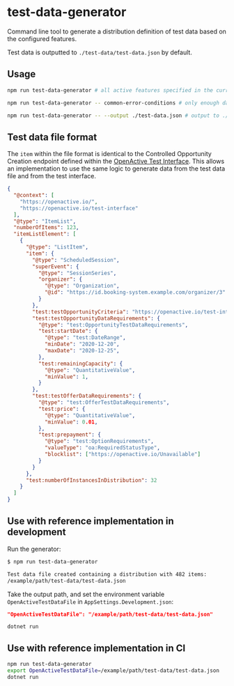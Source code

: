 # test-data-generator

Command line tool to generate a distribution definition of test data based on the configured features.

Test data is outputted to `./test-data/test-data.json` by default.

## Usage

```bash
npm run test-data-generator # all active features specified in the current config

npm run test-data-generator -- common-error-conditions # only enough data for the common-error-conditions feature

npm run test-data-generator -- --output ./test-data.json # output to ./test-data.json
```

## Test data file format

The `item` within the file format is identical to the Controlled Opportunity Creation endpoint defined within the [OpenActive Test Interface](https://openactive.io/test-interface/). This allows an implementation to use the same logic to generate data from the test data file and from the test interface.

```json
{
  "@context": [
    "https://openactive.io/",
    "https://openactive.io/test-interface"
  ],
  "@type": "ItemList",
  "numberOfItems": 123,
  "itemListElement": [
    {
      "@type": "ListItem",
      "item": {
        "@type": "ScheduledSession",
        "superEvent": {
          "@type": "SessionSeries",
          "organizer": {
            "@type": "Organization",
            "@id": "https://id.booking-system.example.com/organizer/3"
          }
        },
        "test:testOpportunityCriteria": "https://openactive.io/test-interface#TestOpportunityBookable",
        "test:testOpportunityDataRequirements": {
          "@type": "test:OpportunityTestDataRequirements",
          "test:startDate": {
            "@type": "test:DateRange",
            "minDate": "2020-12-20",
            "maxDate": "2020-12-25",
          },
          "test:remainingCapacity": {
            "@type": "QuantitativeValue",
            "minValue": 1,
          }
        },
        "test:testOfferDataRequirements": {
          "@type": "test:OfferTestDataRequirements",
          "test:price": {
            "@type": "QuantitativeValue",
            "minValue": 0.01,
          },
          "test:prepayment": {
            "@type": "test:OptionRequirements",
            "valueType": "oa:RequiredStatusType",
            "blocklist": ["https://openactive.io/Unavailable"]
          }
        }
      },
      "test:numberOfInstancesInDistribution": 32
    }
  ]
}
```

## Use with reference implementation in development

Run the generator:
```bash
$ npm run test-data-generator

Test data file created containing a distribution with 482 items:
/example/path/test-data/test-data.json
```

Take the output path, and set the environment variable `OpenActiveTestDataFile` in `AppSettings.Development.json`:
```json
"OpenActiveTestDataFile": "/example/path/test-data/test-data.json"
```

```
dotnet run
```

## Use with reference implementation in CI

```bash
npm run test-data-generator
export OpenActiveTestDataFile=/example/path/test-data/test-data.json
dotnet run
```
